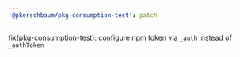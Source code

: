 ```yaml
---
'@pkerschbaum/pkg-consumption-test': patch
---
```


fix(pkg-consumption-test): configure npm token via `_auth` instead of `_authToken`
